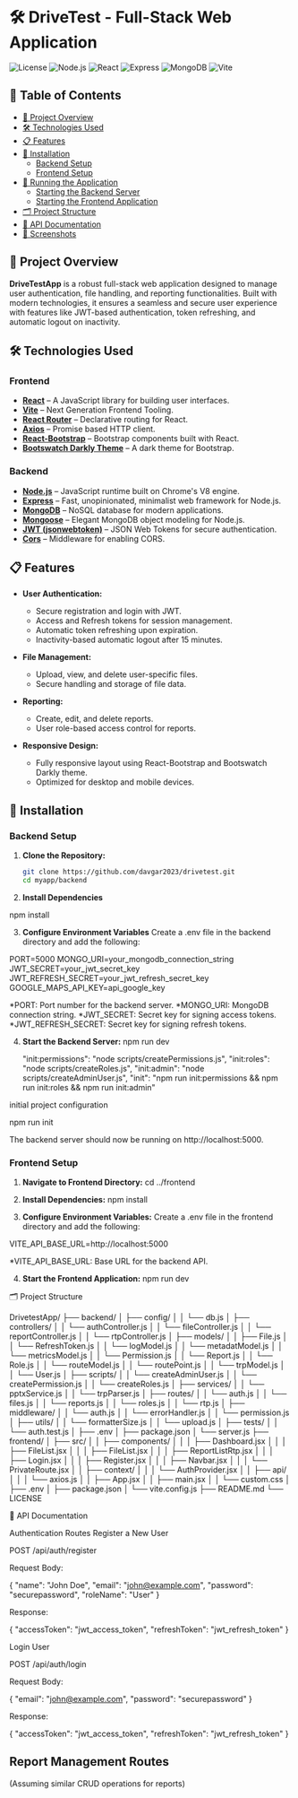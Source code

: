 # 🛠️ DriveTest - Full-Stack Web Application

![License](https://img.shields.io/badge/license-MIT-blue.svg)
![Node.js](https://img.shields.io/badge/node.js-v16.14.0-brightgreen.svg)
![React](https://img.shields.io/badge/react-v18.2.0-blue.svg)
![Express](https://img.shields.io/badge/express-v4.18.2-grey.svg)
![MongoDB](https://img.shields.io/badge/mongodb-v6.0.3-green.svg)
![Vite](https://img.shields.io/badge/vite-v4.1.0-brightgreen.svg)

## 🚀 Table of Contents

- [📌 Project Overview](#-project-overview)
- [🛠️ Technologies Used](#️-technologies-used)
- [📋 Features](#-features)
- [🔧 Installation](#-installation)
  - [Backend Setup](#backend-setup)
  - [Frontend Setup](#frontend-setup)
- [🚀 Running the Application](#-running-the-application)
  - [Starting the Backend Server](#starting-the-backend-server)
  - [Starting the Frontend Application](#starting-the-frontend-application)
- [🗂️ Project Structure](#️-project-structure)
- [📄 API Documentation](#-api-documentation)
- [📸 Screenshots](#-screenshots)

## 📌 Project Overview

**DriveTestApp** is a robust full-stack web application designed to manage user authentication, file handling, and reporting functionalities. Built with modern technologies, it ensures a seamless and secure user experience with features like JWT-based authentication, token refreshing, and automatic logout on inactivity.

## 🛠️ Technologies Used

### Frontend

- **[React](https://reactjs.org/)** – A JavaScript library for building user interfaces.
- **[Vite](https://vitejs.dev/)** – Next Generation Frontend Tooling.
- **[React Router](https://reactrouter.com/)** – Declarative routing for React.
- **[Axios](https://axios-http.com/)** – Promise based HTTP client.
- **[React-Bootstrap](https://react-bootstrap.github.io/)** – Bootstrap components built with React.
- **[Bootswatch Darkly Theme](https://bootswatch.com/darkly/)** – A dark theme for Bootstrap.

### Backend

- **[Node.js](https://nodejs.org/)** – JavaScript runtime built on Chrome's V8 engine.
- **[Express](https://expressjs.com/)** – Fast, unopinionated, minimalist web framework for Node.js.
- **[MongoDB](https://www.mongodb.com/)** – NoSQL database for modern applications.
- **[Mongoose](https://mongoosejs.com/)** – Elegant MongoDB object modeling for Node.js.
- **[JWT (jsonwebtoken)](https://github.com/auth0/node-jsonwebtoken)** – JSON Web Tokens for secure authentication.
- **[Cors](https://github.com/expressjs/cors)** – Middleware for enabling CORS.

## 📋 Features

- **User Authentication:**
  - Secure registration and login with JWT.
  - Access and Refresh tokens for session management.
  - Automatic token refreshing upon expiration.
  - Inactivity-based automatic logout after 15 minutes.

- **File Management:**
  - Upload, view, and delete user-specific files.
  - Secure handling and storage of file data.

- **Reporting:**
  - Create, edit, and delete reports.
  - User role-based access control for reports.

- **Responsive Design:**
  - Fully responsive layout using React-Bootstrap and Bootswatch Darkly theme.
  - Optimized for desktop and mobile devices.

## 🔧 Installation

### Backend Setup

1. **Clone the Repository:**

   ```bash
   git clone https://github.com/davgar2023/drivetest.git
   cd myapp/backend

2. **Install Dependencies**

npm install

3. **Configure Environment Variables**
Create a .env file in the backend directory and add the following:

PORT=5000
MONGO_URI=your_mongodb_connection_string
JWT_SECRET=your_jwt_secret_key
JWT_REFRESH_SECRET=your_jwt_refresh_secret_key
GOOGLE_MAPS_API_KEY=api_google_key


*PORT: Port number for the backend server.
*MONGO_URI: MongoDB connection string.
*JWT_SECRET: Secret key for signing access tokens.
*JWT_REFRESH_SECRET: Secret key for signing refresh tokens.

4. **Start the Backend Server:**
npm run dev

    "init:permissions": "node scripts/createPermissions.js",
    "init:roles": "node scripts/createRoles.js",
    "init:admin": "node scripts/createAdminUser.js",
    "init": "npm run init:permissions && npm run init:roles && npm run init:admin"

initial project configuration 

npm run init 

The backend server should now be running on http://localhost:5000.

### Frontend Setup

1. **Navigate to Frontend Directory:**
cd ../frontend

2. **Install Dependencies:**
npm install

3. **Configure Environment Variables:**
 Create a .env file in the frontend directory and add the following:

VITE_API_BASE_URL=http://localhost:5000

*VITE_API_BASE_URL: Base URL for the backend API.

4. **Start the Frontend Application:**
npm run dev

🗂️ Project Structure

DrivetestApp/
├── backend/
│   ├── config/
│   │   └── db.js
│   ├── controllers/
│   │   └── authController.js
│   │   └── fileController.js
│   │   └── reportController.js
│   │   └── rtpController.js
│   ├── models/
│   │   ├── File.js
│   │   └── RefreshToken.js
│   │   └── logModel.js
│   │   └── metadatModel.js
│   │   └── metricsModel.js
│   │   └── Permission.js
│   │   └── Report.js
│   │   └── Role.js
│   │   └── routeModel.js
│   │   └── routePoint.js
│   │   └── trpModel.js
│   │   └── User.js
│   ├── scripts/
│   │   └── createAdminUser.js
│   │   └── createPermission.js
│   │   └── createRoles.js
│   ├── services/
│   │   └── pptxService.js
│   │   └── trpParser.js
│   ├── routes/
│   │   └── auth.js
│   │   └── files.js
│   │   └── reports.js
│   │   └── roles.js
│   │   └── rtp.js
│   ├── middleware/
│   │   └── auth.js
│   │   └── errorHandler.js
│   │   └── permission.js
│   ├── utils/
│   │   └── formatterSize.js
│   │   └── upload.js
│   ├── tests/
│   │   └── auth.test.js
│   ├── .env
│   ├── package.json
│   └── server.js
├── frontend/
│   ├── src/
│   │   ├── components/
│   │   │   ├── Dashboard.jsx
│   │   │   ├── FileList.jsx
│   │   │   ├── FileList.jsx
│   │   │   ├── ReportListRtp.jsx
│   │   │   ├── Login.jsx
│   │   │   ├── Register.jsx
│   │   │   ├── Navbar.jsx
│   │   │   └── PrivateRoute.jsx
│   │   ├── context/
│   │   │   └── AuthProvider.jsx
│   │   ├── api/
│   │   │   └── axios.js
│   │   ├── App.jsx
│   │   ├── main.jsx
│   │   └── custom.css
│   ├── .env
│   ├── package.json
│   └── vite.config.js
├── README.md
└── LICENSE


📄 API Documentation

Authentication Routes
Register a New User

POST /api/auth/register

Request Body:

{
  "name": "John Doe",
  "email": "john@example.com",
  "password": "securepassword",
  "roleName": "User"
}

Response:

{
  "accessToken": "jwt_access_token",
  "refreshToken": "jwt_refresh_token"
}

Login User

POST /api/auth/login


Request Body:

{
  "email": "john@example.com",
  "password": "securepassword"
}

Response:

{
  "accessToken": "jwt_access_token",
  "refreshToken": "jwt_refresh_token"
}

## Report Management Routes
(Assuming similar CRUD operations for reports)



